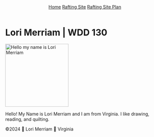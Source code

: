 <!DOCTYPE html>
<html lang="en-US">
    <head>
        <meta charset="utf-8">
        <meta name="viewpoint" content="width=device-width,intial-scale=1.0">
        <title>'Lori Merriam |WDD 130'</title>
    </head>
    <body>
        <header>
            <nav>
                <a href="#">Home</a>
                <a href="wwr/">Rafting Site</a>
                <a href="wwr/site-plan-rafting.html">Rafting Site Plan</a>
            </nav>
        </header>
        <main>
            <h1>Lori Merriam | WDD 130</h1>
            <img src="images/profile.jpg" alt="Hello my name is Lori Merriam" width="200">
            <p>Hello! My Name is Lori Merriam and I am from Virginia.  I like drawing, reading, and quilting.</p>
        </main>
        <footer>
            <p>©️2024 🧵 Lori Merriam 🧵 Virginia </p>
        </footer>
    </body>
</html>
